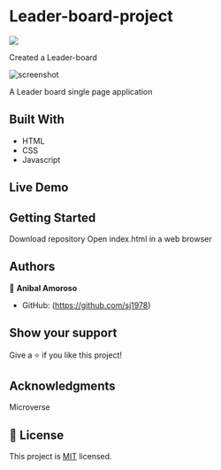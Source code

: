 # Leader-board-project
![](https://img.shields.io/badge/Microverse-blueviolet)



Created a Leader-board 

![screenshot](./31.png)

A Leader board single page application

## Built With

- HTML
- CSS
- Javascript

## Live Demo




## Getting Started

Download repository 
Open index.html in a web browser




## Authors

👤 **Anibal Amoroso**

- GitHub: (https://github.com/sj1978)






## Show your support

Give a ⭐️ if you like this project!

## Acknowledgments


Microverse

## 📝 License

This project is [MIT](./MIT.md) licensed.
